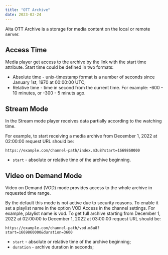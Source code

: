 ```yaml
---
title: "OTT Archive"
date: 2023-02-24
---
```


Alta OTT Archive is a storage for media content on the local or remote server.

## Access Time

Media player get access to the archive by the link with the start time attribute. Start time could be defined in two formats:

- Absolute time - unix-timestamp format is a number of seconds since January 1st, 1970 at 00:00:00 UTC;
- Relative time - time in second from the current time. For example: -600 - 10 minutes, or -300 - 5 minuts ago.

## Stream Mode

In the Stream mode player receives data partially according to the watching time.

For example, to start receiving a media archive from December 1, 2022 at 02:00:00 request URL should be:

```
https://example.com/channel-path/index.m3u8?start=1669860000
```

- `start` - absolute or relative time of the archive beginning.

## Video on Demand Mode

Video on Demand (VOD) mode provides access to the whole archive in requested time range.

By the default this mode is not active due to security reasons. To enable it set a playlist name in the option VOD Access in the channel settings. For example, playlist name is vod. To get full archive starting from December 1, 2022 at 02:00:00 to December 1, 2022 at 03:00:00 request URL should be:

```
https://example.com/channel-path/vod.m3u8?start=1669860000&duration=3600
```

- `start` - absolute or relative time of the archive beginning;
- `duration` - archive duration in seconds;
